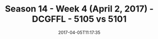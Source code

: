 ---
title: Season 14 - Week 4 (April 2, 2017) - DCGFFL - 5105 vs 5101
teams_score:
- team: 5105
  score:
- team: 5101
  score: 31
mvp: James R. & Kristin
game-ball: Matt & Brad
sportsperson: ''
season: 14
week: 4
date: '2017-04-05T11:17:35'
pageid: season-14-week-4-april-2-2017-5105-vs-5101
---